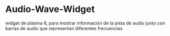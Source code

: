 # Audio-Wave-Widget
widget de plasma 6, para mostrar información de la pista de audio junto con barras de audio que representan diferentes frecuencias
